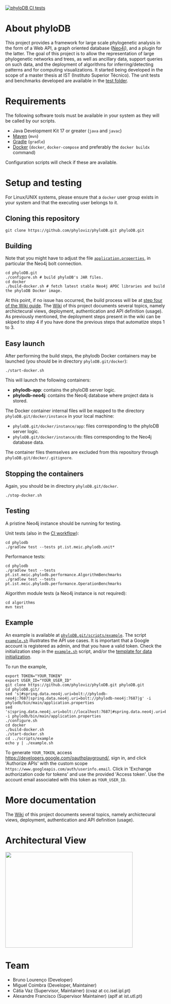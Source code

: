 [![phyloDB CI tests](https://github.com/phyloviz/phyloDB/actions/workflows/test.yml/badge.svg)](https://github.com/phyloviz/phyloDB/actions/workflows/test.yml)

# About phyloDB
This project provides a framework for large scale phylogenetic analysis in the form of a Web API, a graph oriented database ([Neo4j](https://neo4j.com/)), and a plugin for the latter. The goal of this project is to allow the representation of large phylogenetic networks and trees, as well as ancillary data, support queries on such data, and the deployment of algorithms for inferring/detecting patterns and for computing visualizations. It started being developed in the scope of a master thesis at IST (Instituto Superior Técnico). The unit tests and benchmarks developed are available in the [test folder](https://github.com/phyloviz/phyloDB/tree/master/phylodb/src/test/java/pt/ist/meic/phylodb).


# Requirements

The following software tools must be available in your system as they will be called by our scripts.
- Java Development Kit 17 or greater (`java` and `javac`)
- [Maven](https://maven.apache.org/install.html) (`mvn`)
- [Gradle](https://gradle.org/install/) (`gradle`)
- [Docker](https://www.docker.com/get-started/) (`docker`, `docker-compose` and preferably the `docker buildx` command)

Configuration scripts will check if these are available.

# Setup and testing

For Linux/UNIX systems, please ensure that a `docker` user group exists in your system and that the executing user belongs to it.

## Cloning this repository

    git clone https://github.com/phyloviz/phyloDB.git phyloDB.git

## Building

Note that you might have to adjust the file [`application.properties`](https://github.com/phyloviz/phyloDB/blob/master/phylodb/src/main/resources/application.properties), in particular the Neo4j bolt connection. 

    cd phyloDB.git
    ./configure.sh # build phyloDB's JAR files.
    cd docker
    ./build-docker.sh # fetch latest stable Neo4j APOC libraries and build the phyloDB Docker image.

At this point, if no issue has occurred, the build process will be at [step four of the Wiki guide](https://github.com/phyloviz/phyloDB/wiki/Initialization-scripts-in-the-database-container).
The [Wiki](https://github.com/phyloviz/phyloDB/wiki) of this project documents several topics, namely archictecural views, deployment, authentication and API definition (usage). As previously mentioned, the deployment steps present in the wiki can be skiped to step 4 if you have done the previous steps that automatize steps 1 to 3.

## Easy launch

After performing the build steps, the phylodb Docker containers may be launched (you should be in directory `phyloDB.git/docker`):

    ./start-docker.sh

This will launch the following containers:

- **phylodb-app**: contains the phyloDB server logic.
- **phylodb-neo4j**: contains the Neo4j database where project data is stored.

The Docker container internal files will be mapped to the directory `phyloDB.git/docker/instance` in your local machine:

- `phyloDB.git/docker/instance/app`: files corresponding to the phyloDB server logic.
- `phyloDB.git/docker/instance/db`: files corresponding to the Neo4j database data.

The container files themselves are excluded from this repository through `phyloDB.git/docker/.gitignore`.

## Stopping the containers

Again, you should be in directory `phyloDB.git/docker`.

    ./stop-docker.sh

## Testing

A pristine Neo4j instance should be running for testing.

Unit tests (also in the [CI workflow](https://github.com/phyloviz/phyloDB/blob/master/.github/workflows/test.yml)):

    cd phylodb
    ./gradlew test --tests pt.ist.meic.phylodb.unit*

Performance tests:

    cd phylodb
    ./gradlew test --tests pt.ist.meic.phylodb.performance.AlgorithmBenchmarks
    ./gradlew test --tests pt.ist.meic.phylodb.performance.OperationBenchmarks

Algorithm module tests (a Neo4j instance is not required):

    cd algorithms
    mvn test

## Example

An example is available at [`phyloDB.git/scripts/example`](scripts/example).
The script [`example.sh`](scripts/example/example.sh) illustrates the API use cases.
It is important that a Google account is registered as admin, and that you have a valid token.
Check the initialization step in the [`example.sh`](scripts/example/example.sh) script, and/or the [template for data initialization](scripts/init/init_data.cypher).

To run the example,

    export TOKEN="YOUR_TOKEN"
    export USER_ID="YOUR_USER_ID"
    git clone https://github.com/phyloviz/phyloDB.git phyloDB.git
    cd phyloDB.git/
    sed 's|#spring.data.neo4j.uri=bolt://phylodb-neo4j:7687|spring.data.neo4j.uri=bolt://phylodb-neo4j:7687|g' -i phylodb/bin/main/application.properties
    sed 's|spring.data.neo4j.uri=bolt://localhost:7687|#spring.data.neo4j.uri=bolt://localhost:7687|g' -i phylodb/bin/main/application.properties
    ./configure.sh
    cd docker
    ./build-docker.sh
    ./start-docker.sh
    cd ../scripts/example
    echo y | ./example.sh

To generate `YOUR_TOKEN`, access <https://developers.google.com/oauthplayground/>, sign in, and click 'Authorize
APIs' with the custom scope `https://www.googleapis.com/auth/userinfo.email`.
Click in 'Exchange authorization code for tokens' and use the provided 'Access token'.
Use the account email associated with this token as `YOUR_USER_ID`.

# More documentation
The [Wiki](https://github.com/phyloviz/phyloDB/wiki) of this project documents several topics, namely archictecural views, deployment, authentication and API definition (usage).

# Architectural View

<img src=https://github.com/phyloviz/phyloDB/blob/master/wiki/images/client-server.png width=400 height=300>

# Team

* Bruno Lourenço (Developer)
* Miguel Coimbra (Developer, Maintainer)
* Cátia Vaz (Supervisor, Maintainer) (cvaz at cc.isel.ipl.pt)
* Alexandre Francisco (Supervisor Maintainer) (aplf at ist.utl.pt)
